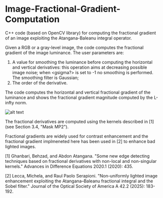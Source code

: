 # Image-Fractional-Gradient-Computation
C++ code (based on OpenCV library) for computing the fractional gradient of an image exploiting the Atangana-Baleanu integral operator. 


Given a RGB or a gray-level image, the code computes the fractional gradient of the image luminance. 
The user parameters are:
1) A value <gsigma> for smoothing the luminance before computing the horizontal and vertical derivatives: this operation aims at decreasing possible image noise; when <gsigma?> is set to -1 no smoothing is performed. The smoothing filter is Gaussian;
2) The order <sigma> of the derivative.

The code computes the horizontal and vertical fractional gradient of the luminance and shows the fractional gradient magnitude computed by the L-infty norm.

![alt text](https://github.com/MichelaLecca/Image-Fractional-Gradient-Computation/example.png)


The fractional derivatives are computed using the kernels described in [1] (see Section 3.4, "Mask MP2").

Fractional gradients are widely used for contrast enhancement and the fractional gradient implmeneted here has been used in [2] to enhance bad lighted images.

[1] Ghanbari, Behzad, and Abdon Atangana. "Some new edge detecting techniques based on fractional derivatives with non-local and non-singular kernels." Advances in Difference Equations 2020.1 (2020): 435.

[2] Lecca, Michela, and Raul Paolo Serapioni. "Non-uniformly lighted image enhancement exploiting the Atangana–Baleanu fractional integral and the Sobel filter." Journal of the Optical Society of America A 42.2 (2025): 183-192.
